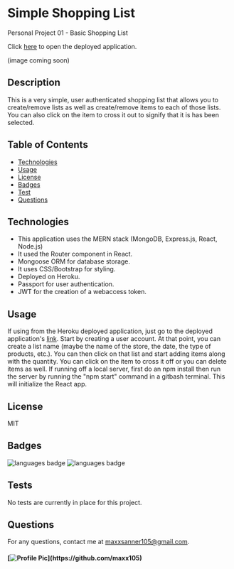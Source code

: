 # Simple Shopping List 

Personal Project 01 - Basic Shopping List

Click [here](https://basic-shopping-list.herokuapp.com/) to open the deployed application.

<!-- ![deployed application](client/public/deployed_app.JPG) -->
(image coming soon)

## Description
This is a very simple, user authenticated shopping list that allows you to create/remove lists as well as create/remove items to each of those lists. You can also click on the item to cross it out to signify that it is has been selected.

## Table of Contents 
* [Technologies](#Technologies) 
* [Usage](#Usage)
* [License](#License)
* [Badges](#Badges)
* [Test](#Test)
* [Questions](#Questions)

## Technologies
* This application uses the MERN stack (MongoDB, Express.js, React, Node.js)
* It used the Router component in React.
* Mongoose ORM for database storage.
* It uses CSS/Bootstrap for styling.
* Deployed on Heroku.
* Passport for user authentication.
* JWT for the creation of a webaccess token.

## Usage
If using from the Heroku deployed application, just go to the deployed application's [link](https://basic-shopping-list.herokuapp.com/). Start by creating a user account. At that point, you can create a list name (maybe the name of the store, the date, the type of products, etc.). You can then click on that list and start adding items along with the quantity. You can click on the item to cross it off or you can delete items as well. If running off a local server, first do an npm install then run the server by running the "npm start" command in a gitbash terminal. This will initialize the React app.

## License
MIT

## Badges
![languages badge](https://img.shields.io/github/languages/count/maxx105/shopping_list)
 ![languages badge](https://img.shields.io/github/languages/top/maxx105/shopping_list)

## Tests
No tests are currently in place for this project. 

## Questions 
 For any questions, contact me at [maxxsanner105@gmail.com](mailto:maxxsanner105@gmail.com).
#### [![Profile Pic](https://avatars.githubusercontent.com/u/63183869?)](https://github.com/maxx105)

